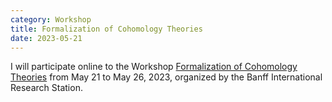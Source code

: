 ```yaml
---
category: Workshop
title: Formalization of Cohomology Theories
date: 2023-05-21
---
```


I will participate online to the Workshop
[Formalization of Cohomology Theories](https://www.birs.ca/events/2023/5-day-workshops/23w5124)
from May 21 to May 26, 2023, organized by the Banff International Research Station.